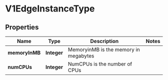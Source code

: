 # V1EdgeInstanceType

## Properties
Name | Type | Description | Notes
------------ | ------------- | ------------- | -------------
**memoryInMB** | **Integer** | MemoryinMB is the memory in megabytes | 
**numCPUs** | **Integer** | NumCPUs is the number of CPUs | 
